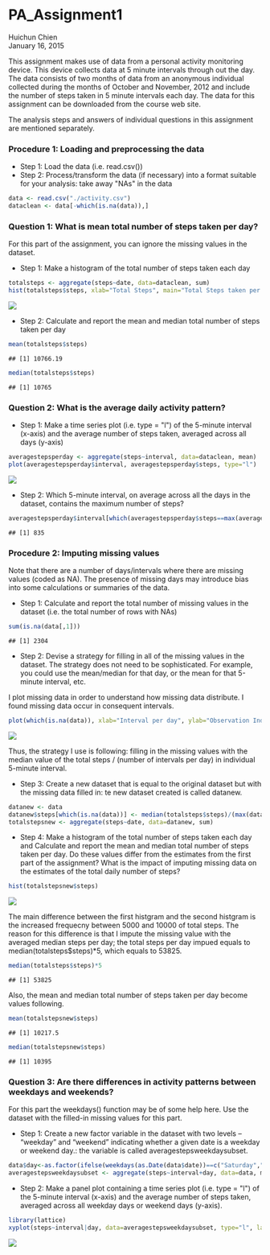 # PA_Assignment1
Huichun Chien  
January 16, 2015  

This assignment makes use of data from a personal activity monitoring device. This device collects data at 5 minute intervals through out the day. The data consists of two months of data from an anonymous individual collected during the months of October and November, 2012 and include the number of steps taken in 5 minute intervals each day. The data for this assignment can be downloaded from the course web site.

The analysis steps and answers of individual questions in this assignment are mentioned separately.


### Procedure 1: Loading and preprocessing the data
* Step 1: Load the data (i.e. read.csv())
* Step 2: Process/transform the data (if necessary) into a format suitable for your analysis: take away "NAs" in the data


```r
data <- read.csv("./activity.csv")
dataclean <- data[-which(is.na(data)),]
```


### Question 1: What is mean total number of steps taken per day?
For this part of the assignment, you can ignore the missing values in the dataset.
* Step 1: Make a histogram of the total number of steps taken each day

```r
totalsteps <- aggregate(steps~date, data=dataclean, sum)
hist(totalsteps$steps, xlab="Total Steps", main="Total Steps taken per day")
```

![](./Peer_Assignment1_files/figure-html/unnamed-chunk-2-1.png) 

* Step 2: Calculate and report the mean and median total number of steps taken per day

```r
mean(totalsteps$steps)
```

```
## [1] 10766.19
```

```r
median(totalsteps$steps)
```

```
## [1] 10765
```


### Question 2: What is the average daily activity pattern?
* Step 1: Make a time series plot (i.e. type = "l") of the 5-minute interval (x-axis) and the average number of steps taken, averaged across all days (y-axis)

```r
averagestepsperday <- aggregate(steps~interval, data=dataclean, mean)
plot(averagestepsperday$interval, averagestepsperday$steps, type="l")
```

![](./Peer_Assignment1_files/figure-html/unnamed-chunk-4-1.png) 

* Step 2: Which 5-minute interval, on average across all the days in the dataset, contains the maximum number of steps?

```r
averagestepsperday$interval[which(averagestepsperday$steps==max(averagestepsperday$steps))]
```

```
## [1] 835
```


### Procedure 2: Imputing missing values
Note that there are a number of days/intervals where there are missing values (coded as NA). The presence of missing days may introduce bias into some calculations or summaries of the data.
* Step 1: Calculate and report the total number of missing values in the dataset (i.e. the total number of rows with NAs)

```r
sum(is.na(data[,1]))
```

```
## [1] 2304
```

* Step 2: Devise a strategy for filling in all of the missing values in the dataset. The strategy does not need to be sophisticated. For example, you could use the mean/median for that day, or the mean for that 5-minute interval, etc.

I plot missing data in order to understand how missing data distribute. I found missing data occur in consequent intervals.

```r
plot(which(is.na(data)), xlab="Interval per day", ylab="Observation Index")  
```

![](./Peer_Assignment1_files/figure-html/unnamed-chunk-7-1.png) 

Thus, the strategy I use is following: filling in the missing values with the median value of the total steps / (number of intervals per day) in individual 5-minute interval.

* Step 3: Create a new dataset that is equal to the original dataset but with the missing data filled in: te new dataset created is called datanew.

```r
datanew <- data
datanew$steps[which(is.na(data))] <- median(totalsteps$steps)/(max(data$interval)/5)
totalstepsnew <- aggregate(steps~date, data=datanew, sum)
```

* Step 4: Make a histogram of the total number of steps taken each day and Calculate and report the mean and median total number of steps taken per day. Do these values differ from the estimates from the first part of the assignment? What is the impact of imputing missing data on the estimates of the total daily number of steps?

```r
hist(totalstepsnew$steps)
```

![](./Peer_Assignment1_files/figure-html/unnamed-chunk-9-1.png) 

The main difference between the first histgram and the second histgram is the increased frequecny between 5000 and 10000 of total steps. The reason for this difference is that I impute the missing value with the averaged median steps per day; the total steps per day impued equals to median(totalsteps$steps)*5, which equals to 53825.

```r
median(totalsteps$steps)*5
```

```
## [1] 53825
```

Also, the mean and median total number of steps taken per day become values following.

```r
mean(totalstepsnew$steps)
```

```
## [1] 10217.5
```

```r
median(totalstepsnew$steps)
```

```
## [1] 10395
```


### Question 3: Are there differences in activity patterns between weekdays and weekends?
For this part the weekdays() function may be of some help here. Use the dataset with the filled-in missing values for this part.
* Step 1: Create a new factor variable in the dataset with two levels – “weekday” and “weekend” indicating whether a given date is a weekday or weekend day.: the variable is called averagestepsweekdaysubset.

```r
data$day<-as.factor(ifelse(weekdays(as.Date(data$date))==c("Saturday","Sunday"), "weekend", "weekday"))
averagestepsweekdaysubset <- aggregate(steps~interval+day, data=data, mean)
```


* Step 2: Make a panel plot containing a time series plot (i.e. type = "l") of the 5-minute interval (x-axis) and the average number of steps taken, averaged across all weekday days or weekend days (y-axis). 

```r
library(lattice)
xyplot(steps~interval|day, data=averagestepsweekdaysubset, type="l", layout = c(1,2),  xlab="Interval", ylab="Averaged numer of steps")
```

![](./Peer_Assignment1_files/figure-html/unnamed-chunk-13-1.png) 



